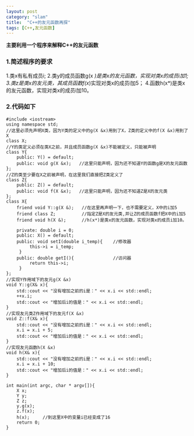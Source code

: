 ```yaml
---
layout: post
category: "slam"
title:  "C++的友元函数再探"
tags: [C++,友元函数]
---
```


**主要利用一个程序来解释C++的友元函数**
### 1.简述程序的要求

1.类x有私有成员i;
2.类y的成员函数g(x *)是类x的友元函数，实现对类x的成员i加1;
3.类z是类x的友元类，其成员函数f(x*)实现对类x的成员i加5；
4.函数h(x*)是类x的友元函数，实现对类x的成员i加10。

<!-- more -->

### 2.代码如下

	#include <iostream>
	using namespace std; 
	//这里必须先声明X类，因为Y类的定义中的g(X &x)用到了X，Z类的定义中的f(X &x)用到了X
	class X;  
	//Y的类定义必须在类X之前，并且成员函数g(X &x)不能被定义，只能被声明
	class Y{      
		public: Y() = default;
		public: void g(X &x);   //这里只能声明，因为还不知道Y的函数g是X的友元函数
	};
	//Z的类至少要在X之前被声明，在这里我们直接把Z类定义了
	class Z{   
		public: Z() = default;
		public: void f(X &x);   //这里只能声明，因为还不知道Z是X的友元类
	};
	class X{
		friend void Y::g(X &);   //在这里再声明一下，也不需要定义，X中的i加5
		friend class Z;          //指定Z是X的友元类,并让Z的成员函数f把X中的i加5
		friend void h(X &);      //h(x*)是类x的友元函数，实现对类x的成员i加10。

		private: double i = 0;
		public: X() = default;
		public: void setI(double i_temp){    //修改器  
			 this->i = i_temp;
		 }
		public: double getI(){               //访问器
			 return this->i;
		 }		 
	};
	//实现Y作用域下的友元g(X &x)
	void Y::g(X& x){
		std::cout << "没有增加之前的i是：" << x.i << std::endl;
		++x.i;
		std::cout << "增加后i的值是：" << x.i << std::endl;
	}
	//实现友元类Z作用域下的友元f(X &x)
	void Z::f(X& x){
		std::cout << "没有增加之前的i是：" << x.i << std::endl;
		x.i = x.i + 5;
		std::cout << "增加后i的值是：" << x.i << std::endl;
	}
	//实现友元函数h(X &x)
	void h(X& x){
		std::cout << "没有增加之前的i是：" << x.i << std::endl;
		x.i = x.i + 10;
		std::cout << "增加后i的值是：" << x.i << std::endl;
	}

	int main(int argc, char * argv[]){
		X x;
		Y y;
		Z z;
		y.g(x);
		z.f(x);
		h(x);     //到这里X中的变量i已经变成了16
		return 0;
	}






   
 

  




